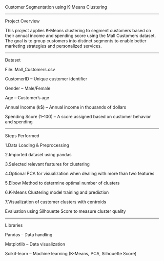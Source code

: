 Customer Segmentation using K-Means Clustering

---------------
Project Overview

This project applies K-Means clustering to segment customers based on their annual income and spending score using the Mall Customers dataset. The goal is to group customers into distinct segments to enable better marketing strategies and personalized services.

-----------
Dataset

File: Mall_Customers.csv

CustomerID – Unique customer identifier

Gender – Male/Female

Age – Customer’s age

Annual Income (k$) – Annual income in thousands of dollars

Spending Score (1–100) – A score assigned based on customer behavior and spending

----------
Steps Performed

1.Data Loading & Preprocessing

2.Imported dataset using pandas

3.Selected relevant features for clustering

4.Optional PCA for visualization when dealing with more than two features

5.Elbow Method to determine optimal number of clusters

6.K-Means Clustering model training and prediction

7.Visualization of customer clusters with centroids

Evaluation using Silhouette Score to measure cluster quality

--------------
Libraries

Pandas – Data handling

Matplotlib – Data visualization

Scikit-learn – Machine learning (K-Means, PCA, Silhouette Score)
